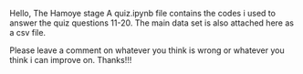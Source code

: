 Hello,
The Hamoye stage A quiz.ipynb file contains the codes i used to answer the quiz questions 11-20.
The main data set is also attached here as a csv file.

Please leave a comment on whatever you think is wrong or whatever you think i can improve on.
Thanks!!!
